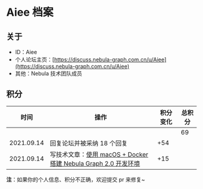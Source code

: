# Aiee 档案

## 关于

- ID：Aiee
- 个人论坛主页：[https://discuss.nebula-graph.com.cn/u/Aiee](https://discuss.nebula-graph.com.cn/u/Aiee)
- 其他：Nebula 技术团队成员

## 积分

| 时间 | 操作 | 积分变化 | 总积分  |
| --- | --- | --- | --- |
|  |  |  | 69 |
| 2021.09.14 | 回复论坛并被采纳 18 个回复 | +54 |  |
| 2021.09.14 | 写技术文章：[使用 macOS + Docker 搭建 Nebula Graph 2.0 开发环境](https://discuss.nebula-graph.com.cn/t/topic/1643)​ ​| +15 |  |


**注**：如果你的个人信息、积分不正确，欢迎提交 pr 来修复~
